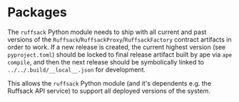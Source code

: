 # Packages

The `ruffsack` Python module needs to ship with all current and past versions of the
`Ruffsack`/`RuffsackProxy`/`RuffsackFactory` contract artifacts in order to work.
If a new release is created, the current highest version (see `pyproject.toml`) should
be locked to final release artifact built by ape via `ape compile`, and then the next
release should be symbolically linked to `../../.build/__local__.json` for development.

This allows the `ruffsack` Python module (and it's dependents e.g. the Ruffsack API service)
to support all deployed versions of the system.
